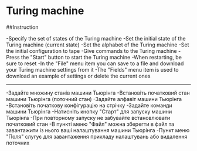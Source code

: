 # Turing machine
##Instruction

-Specify the set of states of the Turing machine
-Set the initial state of the Turing machine (current state)
-Set the alphabet of the Turing machine
-Set the initial configuration to tape
-Give commands to the Turing machine
-Press the "Start" button to start the Turing machine
-When restarting, be sure to reset
-In the "File" menu item you can save to a file and download your Turing machine settings from it
-The "Fields" menu item is used to download an example of settings or delete the current ones

_______________________________________

-Задайте множину станів машини Тьюрінга
-Встановіть початковий стан машини Тьюрінга (поточний стан)
-Задайте алфавіт машини Тьюрінга
-Встановіть початкову конфігурацію на стрічку
-Задайте команди машини Тьюрінга 
-Натисніть кнопку "Старт" для запуску машини Тьюрінга
-При повторному запуску не забувайте встановлювати початковий стан
-В пункті меню "Файл" можна зберегти в файл та завантажити із нього ваші налаштування машини Тьюрінга
-Пункт меню "Поля" слугує для завантаження прикладу налаштувань або видалення поточних
